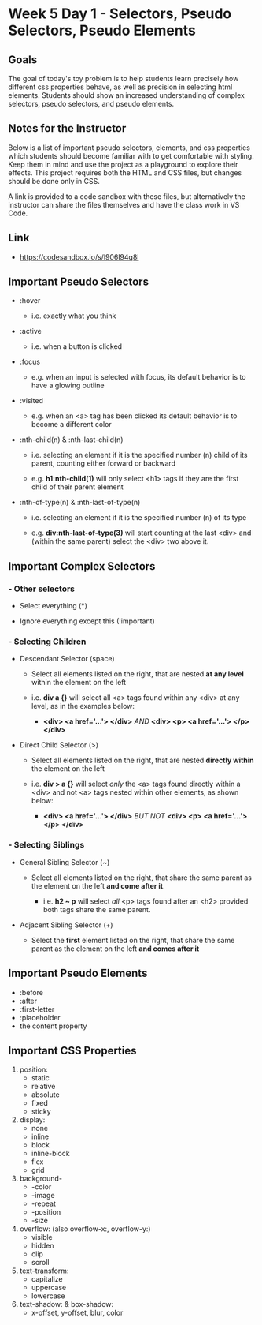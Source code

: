 # Week 5 Day 1 - Selectors, Pseudo Selectors, Pseudo Elements

## Goals

The goal of today's toy problem is to help students learn precisely how different css properties behave, as well as precision in selecting html elements. Students should show an increased understanding of complex selectors, pseudo selectors, and pseudo elements.

## Notes for the Instructor

Below is a list of important pseudo selectors, elements, and css properties which students should become familiar with to get comfortable with styling. Keep them in mind and use the project as a playground to explore their effects. This project requires both the HTML and CSS files, but changes should be done only in CSS.

A link is provided to a code sandbox with these files, but alternatively the instructor can share the files themselves and have the class work in VS Code.

## Link

- https://codesandbox.io/s/l906l94q8l

## Important Pseudo Selectors

- :hover

  - i.e. exactly what you think

- :active

  - i.e. when a button is clicked

- :focus

  - e.g. when an input is selected with focus, its default behavior is to have a glowing outline

- :visited

  - e.g. when an \<a\> tag has been clicked its default behavior is to become a different color

- :nth-child(n) & :nth-last-child(n)

  - i.e. selecting an element if it is the specified number (n) child of its parent, counting either forward or backward

  - e.g. **h1:nth-child(1)** will only select \<h1\> tags if they are the first child of their parent element

- :nth-of-type(n) & :nth-last-of-type(n)

  - i.e. selecting an element if it is the specified number (n) of its type

  - e.g. **div:nth-last-of-type(3)** will start counting at the last \<div\> and (within the same parent) select the \<div\> two above it.

## Important Complex Selectors

### - Other selectors

  - Select everything (*) 

  - Ignore everything except this (!important)

### - Selecting Children

  - Descendant Selector (space)

    - Select all elements listed on the right, that are nested **at any level** within the element on the left

    - i.e. **div a {}** will select all \<a\> tags found within any \<div\> at any level, as in the examples below:

      - **\<div\> \<a href='...'\> \</div\>** *AND* **\<div\> \<p\> \<a href='...'\> \</p\> \</div\>**

  - Direct Child Selector (>)

    - Select all elements listed on the right, that are nested **directly within** the element on the left

    - i.e. **div > a {}** will select *only* the \<a\> tags found directly within a \<div\> and not \<a\> tags nested within other elements, as shown below:

      - **\<div\> \<a href='...'\> \</div\>** *BUT NOT* **\<div\> \<p\> \<a href='...'\> \</p\> \</div\>**

### - Selecting Siblings

  - General Sibling Selector (~)

    - Select all elements listed on the right, that share the same parent as the element on the left **and come after it**.

      - i.e. **h2 ~ p** will select *all* \<p\> tags found after an \<h2\> provided both tags share the same parent.

  - Adjacent Sibling Selector (+)

    - Select the **first** element listed on the right, that share the same parent as the element on the left **and comes after it**

## Important Pseudo Elements

- :before
- :after
- :first-letter
- :placeholder
- the content property

## Important CSS Properties

1. position:
    - static
    - relative
    - absolute
    - fixed
    - sticky
2. display:
    - none
    - inline
    - block
    - inline-block
    - flex
    - grid
3. background-
    - -color
    - -image
    - -repeat
    - -position
    - -size
4. overflow: (also overflow-x:, overflow-y:)
    - visible
    - hidden
    - clip
    - scroll
5. text-transform:
    - capitalize
    - uppercase
    - lowercase
6. text-shadow: & box-shadow:
    - x-offset, y-offset, blur, color
